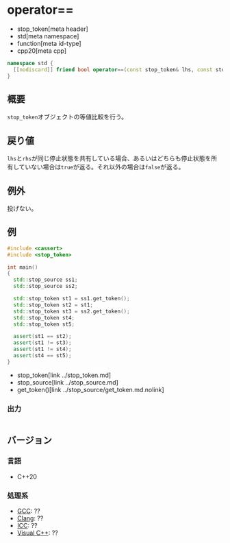 # operator==
* stop_token[meta header]
* std[meta namespace]
* function[meta id-type]
* cpp20[meta cpp]

```cpp
namespace std {
  [[nodiscard]] friend bool operator==(const stop_token& lhs, const stop_token& rhs) noexcept;
}
```

## 概要
`stop_token`オブジェクトの等値比較を行う。

## 戻り値
`lhs`と`rhs`が同じ停止状態を共有している場合、あるいはどちらも停止状態を所有していない場合は`true`が返る。それ以外の場合は`false`が返る。

## 例外
投げない。

## 例
```cpp example
#include <cassert>
#include <stop_token>

int main()
{
  std::stop_source ss1;
  std::stop_source ss2;

  std::stop_token st1 = ss1.get_token();
  std::stop_token st2 = st1;
  std::stop_token st3 = ss2.get_token();
  std::stop_token st4;
  std::stop_token st5;

  assert(st1 == st2);
  assert(st1 != st3);
  assert(st1 != st4);
  assert(st4 == st5);
}
```
* stop_token[link ../stop_token.md]
* stop_source[link ../stop_source.md]
* get_token()[link ../stop_source/get_token.md.nolink]

### 出力
```
```

## バージョン
### 言語
- C++20

### 処理系
- [GCC](/implementation.md#gcc): ??
- [Clang](/implementation.md#clang): ??
- [ICC](/implementation.md#icc): ??
- [Visual C++](/implementation.md#visual_cpp): ??

